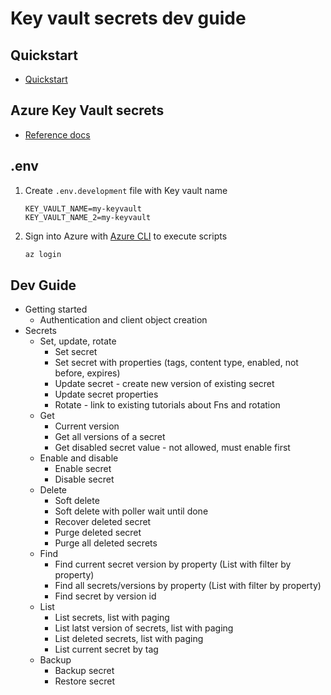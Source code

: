 # Key vault secrets dev guide

## Quickstart

* [Quickstart](https://learn.microsoft.com/azure/key-vault/secrets/quick-create-node?tabs=linux)

## Azure Key Vault secrets

* [Reference docs](https://learn.microsoft.com/javascript/api/overview/azure/keyvault-secrets-readme?view=azure-node-latest)


## .env

1. Create `.env.development` file with Key vault name

    ```
    KEY_VAULT_NAME=my-keyvault
    KEY_VAULT_NAME_2=my-keyvault
    ```

2. Sign into Azure with [Azure CLI](https://learn.microsoft.com/cli/azure/install-azure-cli) to execute scripts

    ```bash
    az login
    ```

## Dev Guide

* Getting started
    * Authentication and client object creation
* Secrets
    * Set, update, rotate
        * Set secret
        * Set secret with properties (tags, content type, enabled, not before, expires)
        * Update secret - create new version of existing secret
        * Update secret properties
        * Rotate - link to existing tutorials about Fns and rotation
    * Get
        * Current version
        * Get all versions of a secret
        * Get disabled secret value - not allowed, must enable first
    * Enable and disable
        * Enable secret
        * Disable secret
    * Delete
        * Soft delete
        * Soft delete with poller wait until done
        * Recover deleted secret
        * Purge deleted secret
        * Purge all deleted secrets
    * Find
        * Find current secret version by property (List with filter by property)
        * Find all secrets/versions by property (List with filter by property)
        * Find secret by version id
    * List
        * List secrets, list with paging
        * List latst version of secrets, list with paging
        * List deleted secrets, list with paging
        * List current secret by tag
    * Backup
        * Backup secret
        * Restore secret
